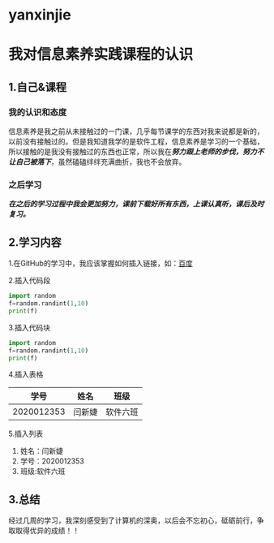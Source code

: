 # yanxinjie

# 我对信息素养实践课程的认识 

## 1.自己&课程

### 我的认识和态度

信息素养是我之前从未接触过的一门课，几乎每节课学的东西对我来说都是新的，以前没有接触过的。但是我知道我学的是软件工程，信息素养是学习的一个基础，所以接触的是我没有接触过的东西也正常，所以我在***努力跟上老师的步伐，努力不让自己被落下***，虽然磕磕绊绊充满曲折，我也不会放弃。

### 之后学习

***在之后的学习过程中我会更加努力，课前下载好所有东西，上课认真听，课后及时复习。***

## 2.学习内容

1.在GitHub的学习中，我应该掌握如何插入链接，如：[百度](https://www.baidu.com)

2.插入代码段

```python
import random
f=random.randint(1,10)
print(f)
```

3.插入代码块

```python
import random
f=random.randint(1,10)
print(f)
```

4.插入表格

| 学号       | 姓名   | 班级     |
| ---------- | ------ | -------- |
| 2020012353 | 闫新婕 | 软件六班 |

5.插入列表

1. 姓名：闫新婕
2. 学号：2020012353
3. 班级:软件六班

## 3.总结

经过几周的学习，我深刻感受到了计算机的深奥，以后会不忘初心，砥砺前行，争取取得优异的成绩！！





